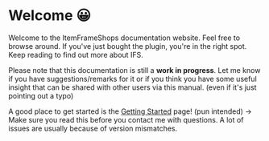 # Welcome 😀

Welcome to the ItemFrameShops documentation website. Feel free to browse around.
If you've just bought the plugin, you're in the right spot. Keep reading to find out more about IFS.

Please note that this documentation is still a **work in progress**. Let me know if you have suggestions/remarks for it
or if you think you have some useful insight that can be shared with other users via this manual. (even if it's just pointing out a typo)

A good place to get started is the [Getting Started](gettingstarted.md) page! (pun intended) -> Make sure you read this 
before you contact me with questions. A lot of issues are usually because of version mismatches.